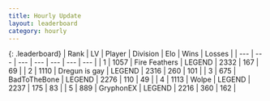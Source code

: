 ```yaml
---
title: Hourly Update
layout: leaderboard
category: hourly
---
```


{: .leaderboard}
| Rank | LV | Player | Division | Elo | Wins | Losses |
| --- | --- | --- | --- | --- | --- | --- |
| <span data-change="0">1</span> | 1057 | <span title="ID: 357425">Fire Feathers</span> | LEGEND | <span data-change="0">2332</span> | <span data-change="0">167</span> | <span data-change="0">69</span> |
| <span data-change="0">2</span> | 1110 | <span title="ID: 203132">Dregun is gay</span> | LEGEND | <span data-change="22">2316</span> | <span data-change="4">260</span> | <span data-change="0">101</span> |
| <span data-change="0">3</span> | 675 | <span title="ID: 391169">BadToTheBone</span> | LEGEND | <span data-change="0">2276</span> | <span data-change="0">110</span> | <span data-change="0">49</span> |
| <span data-change="0">4</span> | 1113 | <span title="ID: 204953">Wolpe</span> | LEGEND | <span data-change="0">2237</span> | <span data-change="0">175</span> | <span data-change="0">83</span> |
| <span data-change="0">5</span> | 889 | <span title="ID: 315148">GryphonEX</span> | LEGEND | <span data-change="-12">2216</span> | <span data-change="4">360</span> | <span data-change="3">162</span> |